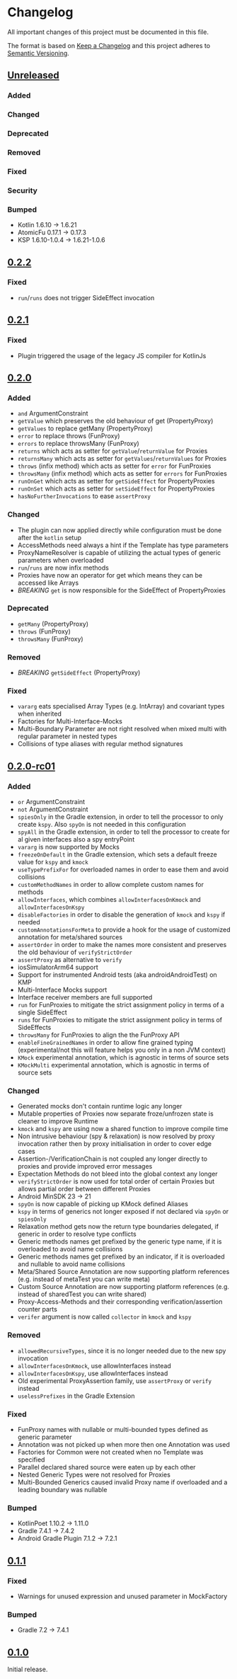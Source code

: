 # Changelog

All important changes of this project must be documented in this file.

The format is based on [Keep a Changelog](http://keepachangelog.com/en/1.0.0/)
and this project adheres to [Semantic Versioning](http://semver.org/spec/v2.0.0.html).

## [Unreleased](https://github.com/bitPogo/kmock/compare/v0.2.2...main)

### Added

### Changed

### Deprecated

### Removed

### Fixed

### Security

### Bumped

* Kotlin 1.6.10 -> 1.6.21
* AtomicFu 0.17.1 -> 0.17.3
* KSP 1.6.10-1.0.4 -> 1.6.21-1.0.6

## [0.2.2](https://github.com/bitPogo/kmock/compare/v0.2.1...v0.2.2)

### Fixed

* `run`/`runs` does not trigger SideEffect invocation

## [0.2.1](https://github.com/bitPogo/kmock/compare/v0.2.0...v0.2.1)

### Fixed

* Plugin triggered the usage of the legacy JS compiler for KotlinJs


## [0.2.0](https://github.com/bitPogo/kmock/compare/v0.2.0-rc01...v0.2.0)

### Added

* `and` ArgumentConstraint
* `getValue` which preserves the old behaviour of get (PropertyProxy)
* `getValues` to replace getMany (PropertyProxy)
* `error` to replace throws (FunProxy)
* `errors` to replace throwsMany (FunProxy)
* `returns` which acts as setter for `getValue`/`returnValue` for Proxies
* `returnsMany` which acts as setter for `getValues`/`returnValues` for Proxies
* `throws` (infix method) which acts as setter for `error` for FunProxies
* `throwsMany` (infix method) which acts as setter for `errors` for FunProxies
* `runOnGet` which acts as setter for `getSideEffect` for PropertyProxies
* `runOnSet` which acts as setter for `setSideEffect` for PropertyProxies
* `hasNoFurtherInvocations` to ease `assertProxy`

### Changed

* The plugin can now applied directly while configuration must be done after the `kotlin` setup
* AccessMethods need always a hint if the Template has type parameters
* ProxyNameResolver is capable of utilizing the actual types of generic parameters when overloaded
* `run`/`runs` are now infix methods
* Proxies have now an operator for get which means they can be accessed like Arrays
* _*BREAKING*_ `get` is now responsible for the SideEffect of PropertyProxies

### Deprecated

* `getMany` (PropertyProxy)
* `throws` (FunProxy)
* `throwsMany` (FunProxy)

### Removed

* _*BREAKING*_ `getSideEffect` (PropertyProxy)

### Fixed

* `vararg` eats specialised Array Types (e.g. IntArray) and covariant types when inherited
* Factories for Multi-Interface-Mocks
* Multi-Boundary Parameter are not right resolved when mixed multi with regular parameter in nested types
* Collisions of type aliases with regular method signatures

## [0.2.0-rc01](https://github.com/bitPogo/kmock/compare/v0.1.1...v0.2.0-rc01)

### Added

* `or` ArgumentConstraint
* `not` ArgumentConstraint
* `spiesOnly` in the Gradle extension, in order to tell the processor to only create `kspy`. Also `spyOn` is not needed in this configuration
* `spyAll` in the Gradle extension, in order to tell the processor to create for al given interfaces also a spy entryPoint
* `vararg` is now supported by Mocks
* `freezeOnDefault` in the Gradle extension, which sets a default freeze value for `kspy` and `kmock`
* `useTypePrefixFor` for overloaded names in order to ease them and avoid collisions
* `customMethodNames` in order to allow complete custom names for methods
* `allowInterfaces`, which combines `allowInterfacesOnKmock` and `allowInterfacesOnKspy`
* `disableFactories` in order to disable the generation of `kmock` and `kspy` if needed
* `customAnnotationsForMeta` to provide a hook for the usage of customized annotation for meta/shared sources
* `assertOrder` in order to make the names more consistent and preserves the old behaviour of `verifyStrictOrder`
* `assertProxy` as alternative to `verify`
* iosSimulatorArm64 support
* Support for instrumented Android tests (aka androidAndroidTest) on KMP
* Multi-Interface Mocks support
* Interface receiver members are full supported
* `run` for FunProxies to mitigate the strict assignment policy in terms of a single SideEffect
* `runs` for FunProxies to mitigate the strict assignment policy in terms of SideEffects
* `throwsMany` for FunProxies to align the the FunProxy API
* `enableFineGrainedNames` in order to allow fine grained typing (experimental/not this will feature helps you only in a non JVM context)
* `KMock` experimental annotation, which is agnostic in terms of source sets
* `KMockMulti` experimental annotation, which is agnostic in terms of source sets

### Changed

* Generated mocks don't contain runtime logic any longer
* Mutable properties of Proxies now separate froze/unfrozen state is cleaner to improve Runtime
* `kmock` and `kspy` are using now a shared function to improve compile time
* Non intrusive behaviour (spy & relaxation) is now resolved by proxy invocation rather then by proxy initialisation in order to cover edge cases
* Assertion-/VerificationChain is not coupled any longer directly to proxies and provide improved error messages
* Expectation Methods do not bleed into the global context any longer
* `verifyStrictOrder` is now used for total order of certain Proxies but allows partial order between different Proxies
* Android MinSDK 23 -> 21
* `spyOn` is now capable of picking up KMock defined Aliases
* `kspy` in terms of generics not longer exposed if not declared via `spyOn` or `spiesOnly`
* Relaxation method gets now the return type boundaries delegated, if generic in order to resolve type conflicts
* Generic methods names get prefixed by the generic type name, if it is overloaded to avoid name collisions
* Generic methods names get prefixed by an indicator, if it is overloaded and nullable to avoid name collisions
* Meta/Shared Source Annotation are now supporting platform references (e.g. instead of metaTest you can write meta)
* Custom Source Annotation are now supporting platform references (e.g. instead of sharedTest you can write shared)
* Proxy-Access-Methods and their corresponding verification/assertion counter parts
* `verifer` argument is now called `collector` in `kmock` and `kspy`

### Removed

* `allowedRecursiveTypes`, since it is no longer needed due to the new spy invocation
* `allowInterfacesOnKmock`, use allowInterfaces instead
* `allowInterfacesOnKspy`, use allowInterfaces instead
* Old experimental ProxyAssertion family, use `assertProxy` or `verify` instead
* `uselessPrefixes` in the Gradle Extension

### Fixed

* FunProxy names with nullable or multi-bounded types defined as generic parameter
* Annotation was not picked up when more then one Annotation was used
* Factories for Common were not created when no Template was specified
* Parallel declared shared source were eaten up by each other
* Nested Generic Types were not resolved for Proxies
* Multi-Bounded Generics caused invalid Proxy name if overloaded and a leading boundary was nullable

### Bumped

* KotlinPoet 1.10.2 -> 1.11.0
* Gradle 7.4.1 -> 7.4.2
* Android Gradle Plugin 7.1.2 -> 7.2.1

## [0.1.1](https://github.com/bitPogo/kmock/compare/v0.1.0...v0.1.1)

### Fixed

* Warnings for unused expression and unused parameter in MockFactory

### Bumped

* Gradle 7.2 -> 7.4.1

## [0.1.0](https://github.com/bitPogo/kmock/compare/releases/tag/v0.1.0)

Initial release.
